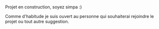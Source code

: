 Projet en construction, soyez simpa :) 

Comme d'habitude je suis ouvert au personne qui souhaiterai rejoindre le projet ou tout autre suggestion. 
